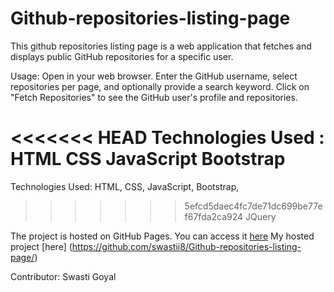 # Github-repositories-listing-page

This github repositories listing page is a web application that fetches and displays public GitHub repositories for a specific user.


Usage: 
Open in your web browser.
Enter the GitHub username, select repositories per page, and optionally provide a search keyword.
Click on "Fetch Repositories" to see the GitHub user's profile and repositories.

<<<<<<< HEAD
Technologies Used : 
HTML
CSS
JavaScript
Bootstrap
=======
Technologies Used: 
HTML,
CSS,
JavaScript,
Bootstrap,
>>>>>>> 5efcd5daec4fc7de71dc699be77ef67fda2ca924
JQuery

The project is hosted on GitHub Pages. You can access it [here](https://github.com/swastii8/Github-repositories-listing-page)
My hosted project [here] (https://github.com/swastii8/Github-repositories-listing-page/)


Contributor: 
Swasti Goyal

